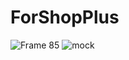 # ForShopPlus
![Frame 85](https://github.com/j2an777/ForShopPlus/assets/110087099/c3f49fb5-cb0a-4ea2-8d4f-248538241529)
![mock](https://github.com/j2an777/ForShopPlus/assets/110087099/a7ebefb2-4e23-434c-a785-7a78a9562ec5)
